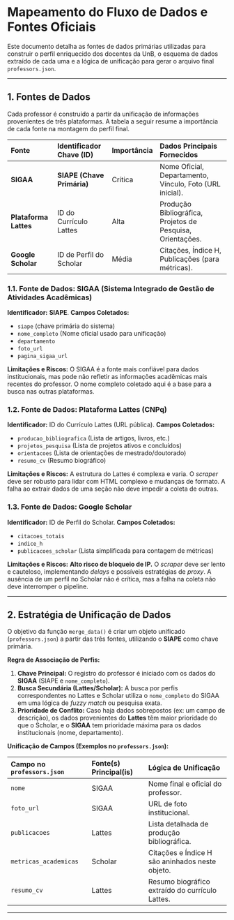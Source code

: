 # Mapeamento do Fluxo de Dados e Fontes Oficiais

Este documento detalha as fontes de dados primárias utilizadas para construir o perfil enriquecido dos docentes da UnB, o esquema de dados extraído de cada uma e a lógica de unificação para gerar o arquivo final `professors.json`.

---

## 1. Fontes de Dados

Cada professor é construído a partir da unificação de informações provenientes de três plataformas. A tabela a seguir resume a importância de cada fonte na montagem do perfil final.

| Fonte | Identificador Chave (ID) | Importância | Dados Principais Fornecidos |
| :--- | :--- | :--- | :--- |
| **SIGAA** | **SIAPE (Chave Primária)** | Crítica | Nome Oficial, Departamento, Vínculo, Foto (URL inicial). |
| **Plataforma Lattes** | ID do Currículo Lattes | Alta | Produção Bibliográfica, Projetos de Pesquisa, Orientações. |
| **Google Scholar** | ID de Perfil do Scholar | Média | Citações, Índice H, Publicações (para métricas). |

### 1.1. Fonte de Dados: SIGAA (Sistema Integrado de Gestão de Atividades Acadêmicas)

**Identificador:** **SIAPE**.
**Campos Coletados:**
* `siape` (chave primária do sistema)
* `nome_completo` (Nome oficial usado para unificação)
* `departamento`
* `foto_url`
* `pagina_sigaa_url`

**Limitações e Riscos:** O SIGAA é a fonte mais confiável para dados institucionais, mas pode não refletir as informações acadêmicas mais recentes do professor. O nome completo coletado aqui é a base para a busca nas outras plataformas.

### 1.2. Fonte de Dados: Plataforma Lattes (CNPq)

**Identificador:** ID do Currículo Lattes (URL pública).
**Campos Coletados:**
* `producao_bibliografica` (Lista de artigos, livros, etc.)
* `projetos_pesquisa` (Lista de projetos ativos e concluídos)
* `orientacoes` (Lista de orientações de mestrado/doutorado)
* `resumo_cv` (Resumo biográfico)

**Limitações e Riscos:** A estrutura do Lattes é complexa e varia. O *scraper* deve ser robusto para lidar com HTML complexo e mudanças de formato. A falha ao extrair dados de uma seção não deve impedir a coleta de outras.

### 1.3. Fonte de Dados: Google Scholar

**Identificador:** ID de Perfil do Scholar.
**Campos Coletados:**
* `citacoes_totais`
* `indice_h`
* `publicacoes_scholar` (Lista simplificada para contagem de métricas)

**Limitações e Riscos:** **Alto risco de bloqueio de IP.** O *scraper* deve ser lento e cauteloso, implementando *delays* e possíveis estratégias de *proxy*. A ausência de um perfil no Scholar não é crítica, mas a falha na coleta não deve interromper o pipeline.

---

## 2. Estratégia de Unificação de Dados

O objetivo da função `merge_data()` é criar um objeto unificado (`professors.json`) a partir das três fontes, utilizando o **SIAPE** como chave primária.

**Regra de Associação de Perfis:**
1.  **Chave Principal:** O registro do professor é iniciado com os dados do **SIGAA** (SIAPE e `nome_completo`).
2.  **Busca Secundária (Lattes/Scholar):** A busca por perfis correspondentes no Lattes e Scholar utiliza o `nome_completo` do SIGAA em uma lógica de *fuzzy match* ou pesquisa exata.
3.  **Prioridade de Conflito:** Caso haja dados sobrepostos (ex: um campo de descrição), os dados provenientes do **Lattes** têm maior prioridade do que o Scholar, e o **SIGAA** tem prioridade máxima para os dados institucionais (nome, departamento).

**Unificação de Campos (Exemplos no `professors.json`):**

| Campo no `professors.json` | Fonte(s) Principal(is) | Lógica de Unificação |
| :--- | :--- | :--- |
| `nome` | SIGAA | Nome final e oficial do professor. |
| `foto_url` | SIGAA | URL de foto institucional. |
| `publicacoes` | Lattes | Lista detalhada de produção bibliográfica. |
| `metricas_academicas` | Scholar | Citações e Índice H são aninhados neste objeto. |
| `resumo_cv` | Lattes | Resumo biográfico extraído do currículo Lattes. |

---
